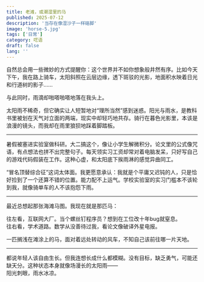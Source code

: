 ```yaml
---
title: 老滩，或潮湿里的马
published: 2025-07-12
description: '当存在像湿沙子一样硌脚'
image: 'horse-5.jpg'
tags: ['日常']
category: 呓语
draft: false 
lang: ''
---
```



自然总会用一些微妙的方式提醒你：这个世界并不如你想象般井然有序。比如今天下午，我在路上骑车，太阳斜照在云层边缘，透下斑驳的光影，地面积水映着日光和行道树的影子……

与此同时，雨滴却啪嗒啪嗒地落在我头上。

太阳雨不稀奇，但它确实让人短暂地对“理所当然”感到迷惑。阳光与雨水，是教科书里被划在天气对立面的两端，现实中却轻巧地共存。骑行在暮色光影里，本该是浪漫的镜头，而我却在雨里狼狈地踩着脚踏板。

---

暑假被塞进实验室做科研。大二搞这个，像让小学生解微积分。论文里的公式像咒语，有点想法也拼不出完整句子。每天领实习工资却常对着电脑发呆，只好写自己的游戏代码假装在工作。这种心虚，和太阳底下挨雨淋的感觉异曲同工。  

“冒名顶替综合征”这词太体面。我更愿意承认：我就是个平庸又迟钝的人，只是恰好捡到了一个还算不错的位置。能力配不上运气。学校实验室的实习门槛本不该轮到我，就像骑单车的人不该抱怨下雨。  

---

最近总想起那张海滩马图。我现在就是那匹马：  

往左看，互联网大厂。当个螺丝钉程序员？想到在工位改十年bug就窒息。  
往右看，学术道路。数学从没善待过我，看论文像破译外星电报。  

一匹搁浅在滩涂上的马，面对着远处转动的风车，不知自己该前往哪一片天地。

---

都说年轻人该自由生长。但我连想长成什么都模糊。没有目标，缺乏勇气，可能还缺天分。这种状态本身就像场漫长的太阳雨——  
阳光刺眼，雨水冰凉。
